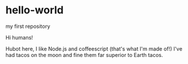 # hello-world
my first repository

Hi humans!

Hubot here, I like Node.js and coffeescript (that's what I'm made of!)
I've had tacos on the moon and fine them far superior to Earth tacos.
